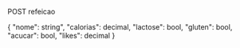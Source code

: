 POST refeicao

{
  "nome": string",
  "calorias": decimal,
  "lactose": bool,
  "gluten": bool,
  "acucar": bool,
  "likes": decimal
}


